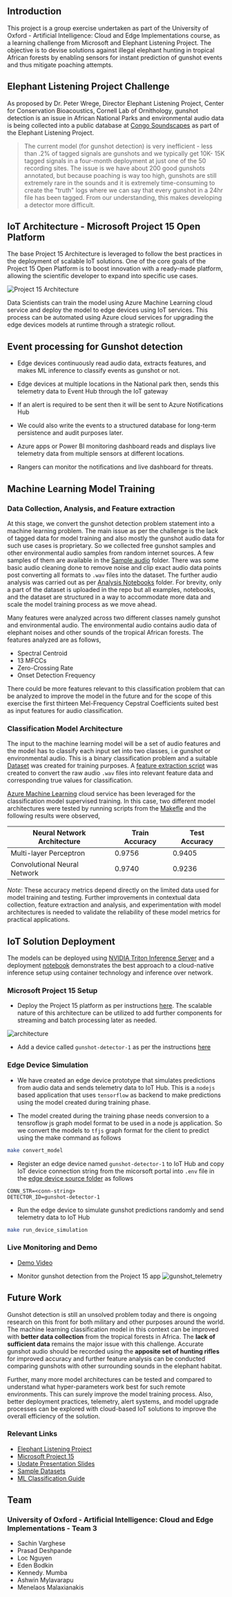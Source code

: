 ## Introduction

This project is a group exercise undertaken as part of the University of Oxford - Artificial Intelligence: Cloud and Edge Implementations course, as a learning challenge from Microsoft and Elephant Listening Project. The objective is to devise solutions against illegal elephant hunting in tropical African forests by enabling sensors for instant prediction of gunshot events and thus mitigate poaching attempts.

## Elephant Listening Project Challenge

As proposed by Dr. Peter Wrege, Director Elephant Listening Project, Center for Conservation Bioacoustics, Cornell Lab of Ornithology, gunshot detection is an issue in African National Parks and environmental audio data is being collected into a public database at [Congo Soundscapes](https://elephantlisteningproject.org/congo-soundscapes-public-database/) as part of the Elephant Listening Project.

> The current model (for gunshot detection) is very inefficient - less than .2% of tagged signals are gunshots and we typically get 10K- 15K tagged signals in a four-month deployment at just one of the 50 recording sites. The issue is we have about 200 good gunshots annotated, but because poaching is way too high, gunshots are still extremely rare in the sounds and it is extremely time-consuming to create the "truth" logs where we can say that every gunshot in a 24hr file has been tagged. From our understanding, this makes developing a detector more difficult.

## IoT Architecture - Microsoft Project 15 Open Platform

The base Project 15 Architecture is leveraged to follow the best practices in the deployment of scalable IoT solutions. One of the core goals of the Project 15 Open Platform is to boost innovation with a ready-made platform, allowing the scientific developer to expand into specific use cases.

![Project 15 Architecture](https://microsoft.github.io/project15/Developer-Guide/media/Architecture-Overview.png)

 Data Scientists can train the model using Azure Machine Learning cloud service and deploy the model to edge devices using IoT services. This process can be automated using Azure cloud services for upgrading the edge devices models at runtime through a strategic rollout. 

## Event processing for Gunshot detection 
- Edge devices continuously read audio data, extracts features, and makes ML inference to classify events as gunshot or not.

- Edge devices at multiple locations in the National park then, sends this telemetry data to Event Hub through the IoT gateway 

- If an alert is required to be sent then it will be sent to Azure Notifications Hub 

- We could also write the events to a structured database for long-term persistence and audit purposes later.

- Azure apps or Power BI monitoring dashboard reads and displays live telemetry data from multiple sensors at different locations.

- Rangers can monitor the notifications and live dashboard for threats.

## Machine Learning Model Training

### Data Collection, Analysis, and Feature extraction

At this stage, we convert the gunshot detection problem statement into a machine learning problem. The main issue as per the challenge is the lack of tagged data for model training and also mostly the gunshot audio data for such use cases is proprietary. So we collected free gunshot samples and other environmental audio samples from random internet sources. A few samples of them are available in the [Sample audio](https://github.com/Oxford-ContEd/project15-elp/tree/main/Code/Sample_Audio_Data) folder. There was some basic audio cleaning done to remove noise and clip exact audio data points post converting all formats to `.wav` files into the dataset. The further audio analysis was carried out as per [Analysis Notebooks](https://github.com/Oxford-ContEd/project15-elp/tree/main/Code/Analysis) folder. For brevity, only a part of the dataset is uploaded in the repo but all examples, notebooks, and the dataset are structured in a way to accommodate more data and scale the model training process as we move ahead.

Many features were analyzed across two different classes namely gunshot and environmental audio. The environmental audio contains audio data of elephant noises and other sounds of the tropical African forests. The features analyzed are as follows,

- Spectral Centroid
- 13 MFCCs
- Zero-Crossing Rate
- Onset Detection Frequency

There could be more features relevant to this classification problem that can be analyzed to improve the model in the future and for the scope of this exercise the first thirteen Mel-Frequency Cepstral Coefficients suited best as input features for audio classification.

### Classification Model Architecture

The input to the machine learning model will be a set of audio features and the model has to classify each input set into two classes, i.e gunshot or environmental audio. This is a binary classification problem and a suitable [Dataset](https://github.com/Oxford-ContEd/project15-elp/tree/main/Code/Dataset) was created for training purposes. A [feature extraction script](https://github.com/Oxford-ContEd/project15-elp/tree/main/Code/Model_Training/feature_extraction.py) was created to convert the raw audio `.wav` files into relevant feature data and corresponding true values for classification.

[Azure Machine Learning](https://azure.microsoft.com/en-in/services/machine-learning/) cloud service has been leveraged for the classification model supervised training. In this case, two different model architectures were tested by running scripts from the [Makefle](https://github.com/Oxford-ContEd/project15-elp/tree/main/Code/Model_Training/Makefile) and the following results were observed,

| Neural Network Architecture  | Train Accuracy | Test Accuracy |
| ---------------------------- | -------------- | ------------- |
| Multi-layer Perceptron       | 0.9756         | 0.9405        |
| Convolutional Neural Network | 0.9740         | 0.9236        |

_Note_: These accuracy metrics depend directly on the limited data used for model training and testing. Further improvements in contextual data collection, feature extraction and analysis, and experimentation with model architectures is needed to validate the reliability of these model metrics for practical applications.

## IoT Solution Deployment

The models can be deployed using [NVIDIA Triton Inference Server](https://developer.nvidia.com/nvidia-triton-inference-server) and a deployment [notebook](https://github.com/Oxford-ContEd/project15-elp/tree/main/Code/Deployment/deploy.ipynb) demonstrates the best approach to a cloud-native inference setup using container technology and inference over network.

### Microsoft Project 15 Setup

- Deploy the Project 15 platform as per instructions [here](https://microsoft.github.io/project15/Deploy/Deployment.html). The scalable nature of this architecture can be utilized to add further components for streaming and batch processing later as needed.

![architecture](https://user-images.githubusercontent.com/24502613/110241418-a372a480-7f76-11eb-8bd5-8e26f3563120.png)

- Add a device called `gunshot-detector-1` as per the instructions [here](https://microsoft.github.io/project15/Deploy/ConnectingDevice.html)

### Edge Device Simulation

- We have created an edge device prototype that simulates predictions from audio data and sends telemetry data to IoT Hub. This is a `nodejs` based application that uses `tensorflow` as backend to make predictions using the model created during training phase.

- The model created during the training phase needs conversion to a tensroflow js graph model format to be used in a node js application. So we convert the models to `tfjs` graph format for the client to predict using the make command as follows

```sh
make convert_model
```

- Register an edge device named `gunshot-detector-1` to IoT Hub and copy IoT device connection string from the micorsoft portal into `.env` file in the [edge device source folder](https://github.com/Oxford-ContEd/project15-elp/tree/main/Code/Deployment/Client) as follows

```
CONN_STR=<conn-string>
DETECTOR_ID=gunshot-detector-1
```

- Run the edge device to simulate gunshot predictions randomly and send telemetry data to IoT Hub

```sh
make run_device_simulation
```

### Live Monitoring and Demo

- [Demo Video](https://user-images.githubusercontent.com/24502613/110214101-04dc3a00-7ec9-11eb-901c-99a3de0b2352.mp4)

- Monitor gunshot detection from the Project 15 app
  ![gunshot_telemetry](https://user-images.githubusercontent.com/24502613/110213015-369ed200-7ec4-11eb-9788-9f3ac3b99184.png)

## Future Work

Gunshot detection is still an unsolved problem today and there is ongoing research on this front for both military and other purposes around the world. The machine learning classification model in this context can be improved with **better data collection** from the tropical forests in Africa. The **lack of sufficient data** remains the major issue with this challenge. Accurate gunshot audio should be recorded using the **apposite set of hunting rifles** for improved accuracy and further feature analysis can be conducted comparing gunshots with other surrounding sounds in the elephant habitat.

Further, many more model architectures can be tested and compared to understand what hyper-parameters work best for such remote environments. This can surely improve the model training process. Also, better deployment practices, telemetry, alert systems, and model upgrade processes can be explored with cloud-based IoT solutions to improve the overall efficiency of the solution.

### Relevant Links

- [Elephant Listening Project](https://elephantlisteningproject.org/)
- [Microsoft Project 15](https://microsoft.github.io/project15/)
- [Update Presentation Slides](./Project_15_ELP_Slides.pptx)
- [Sample Datasets](https://www.paperswithcode.com/datasets?q=gunshot&v=lst&o=match)
- [ML Classification Guide](https://developers.google.com/machine-learning/guides/text-classification/)

## Team

### University of Oxford - Artificial Intelligence: Cloud and Edge Implementations - Team 3

- Sachin Varghese
- Prasad Deshpande
- Loc Nguyen
- Eden Bodkin
- Kennedy. Mumba
- Ashwin Mylavarapu
- Menelaos Malaxianakis
